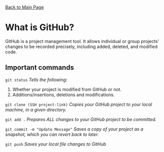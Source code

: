 [Back to Main Page](https://roguestar112.github.io/reading-notes/)

# What is GitHub?

GitHub is a project management tool. It allows individual
or group projects' changes to be recorded precisely, including
added, deleted, and modified code.

## Important commands

`git status`
*Tells the following:*
1. Whether your project is modified from GitHub or not.
2. Additions/insertions, deletions and modifications.

`git clone (SSH project-link)`
*Copies your GitHub project to your local machine, in a given directory.*

`git add .`
*Prepares ALL changes to your GitHub project to be committed.*

`git commit -m "Update Message"`
*Saves a copy of your project as a snapshot, which you can revert back to later.*

`git push`
*Saves your local file changes to GitHub*




